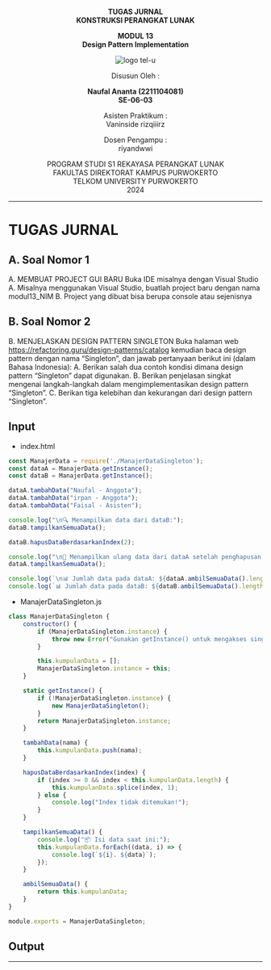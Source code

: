 <div align="center">

**TUGAS JURNAL**  
**KONSTRUKSI PERANGKAT LUNAK**

**MODUL 13**  
**Design Pattern Implementation**

![logo tel-u](https://github.com/user-attachments/assets/3a44181d-9c92-47f6-8cf0-87755117fd99)

Disusun Oleh :

**Naufal Ananta (2211104081)**  
**SE-06-03**

Asisten Praktikum :  
Vaninside
rizqiiirz

Dosen Pengampu :  
riyandwwi

PROGRAM STUDI S1 REKAYASA PERANGKAT LUNAK  
FAKULTAS DIREKTORAT KAMPUS PURWOKERTO  
TELKOM UNIVERSITY PURWOKERTO  
2024

</div>

---

# TUGAS JURNAL

## A. Soal Nomor 1

A. MEMBUAT PROJECT GUI BARU
Buka IDE misalnya dengan Visual Studio
A. Misalnya menggunakan Visual Studio, buatlah project baru dengan nama modul13_NIM
B. Project yang dibuat bisa berupa console atau sejenisnya
## B. Soal Nomor 2

B. MENJELASKAN DESIGN PATTERN SINGLETON
Buka halaman web https://refactoring.guru/design-patterns/catalog kemudian baca design pattern
dengan nama “Singleton”, dan jawab pertanyaan berikut ini (dalam Bahasa Indonesia):
A. Berikan salah dua contoh kondisi dimana design pattern “Singleton” dapat digunakan.
B. Berikan penjelasan singkat mengenai langkah-langkah dalam mengimplementasikan design
pattern “Singleton”.
C. Berikan tiga kelebihan dan kekurangan dari design pattern “Singleton”.

## Input

- index.html

```js
const ManajerData = require('./ManajerDataSingleton');
const dataA = ManajerData.getInstance();
const dataB = ManajerData.getInstance();

dataA.tambahData("Naufal - Anggota");
dataA.tambahData("irpan - Anggota");
dataA.tambahData("Faisal - Asisten");

console.log("\n🔍 Menampilkan data dari dataB:");
dataB.tampilkanSemuaData();

dataB.hapusDataBerdasarkanIndex(2);

console.log("\n🧾 Menampilkan ulang data dari dataA setelah penghapusan:");
dataA.tampilkanSemuaData();

console.log(`\n📊 Jumlah data pada dataA: ${dataA.ambilSemuaData().length}`);
console.log(`📊 Jumlah data pada dataB: ${dataB.ambilSemuaData().length}`);


```

- ManajerDataSingleton.js

```js
class ManajerDataSingleton {
    constructor() {
        if (ManajerDataSingleton.instance) {
            throw new Error("Gunakan getInstance() untuk mengakses singleton.");
        }

        this.kumpulanData = [];
        ManajerDataSingleton.instance = this;
    }

    static getInstance() {
        if (!ManajerDataSingleton.instance) {
            new ManajerDataSingleton();
        }
        return ManajerDataSingleton.instance;
    }

    tambahData(nama) {
        this.kumpulanData.push(nama);
    }

    hapusDataBerdasarkanIndex(index) {
        if (index >= 0 && index < this.kumpulanData.length) {
            this.kumpulanData.splice(index, 1);
        } else {
            console.log("Index tidak ditemukan!");
        }
    }

    tampilkanSemuaData() {
        console.log("📦 Isi data saat ini:");
        this.kumpulanData.forEach((data, i) => {
            console.log(`${i}. ${data}`);
        });
    }

    ambilSemuaData() {
        return this.kumpulanData;
    }
}

module.exports = ManajerDataSingleton;


```

## Output



---
